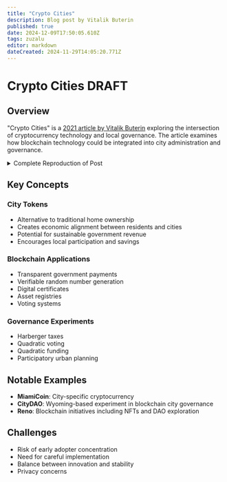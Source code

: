 ```yaml
---
title: "Crypto Cities"
description: Blog post by Vitalik Buterin
published: true
date: 2024-12-09T17:50:05.610Z
tags: zuzalu
editor: markdown
dateCreated: 2024-11-29T14:05:20.771Z
---
```


# Crypto Cities DRAFT

## Overview
"Crypto Cities" is a [2021 article by Vitalik Buterin](https://vitalik.eth.limo/general/2021/10/31/cities.html) exploring the intersection of cryptocurrency technology and local governance. The article examines how blockchain technology could be integrated into city administration and governance.

<details>
<summary>Complete Reproduction of Post</summary>
Special thanks to Mr Silly and Tina Zhen for early feedback on the post, and to a big long list of people for discussion of the ideas.

One interesting trend of the last year has been the growth of interest in local government, and in the idea of local governments that have wider variance and do more experimentation. Over the past year, Miami mayor Francis Suarez has pursued a Twitter-heavy tech-startup-like strategy of attracting interest in the city, frequently engaging with the mainstream tech industry and crypto community on Twitter. Wyoming now has a DAO-friendly legal structure, Colorado is experimenting with quadratic voting, and we're seeing more and more experiments making more pedestrian-friendly street environments for the offline world. We're even seeing projects with varying degrees of radicalness - Cul de sac, Telosa, CityDAO, Nkwashi, Prospera and many more - trying to create entire neighborhoods and cities from scratch.

Another interesting trend of the last year has been the rapid mainstreaming of crypto ideas such as coins, non-fungible tokens and decentralized autonomous organizations (DAOs). So what would happen if we combine the two trends together? Does it make sense to have a city with a coin, an NFT, a DAO, some record-keeping on-chain for anti-corruption, or even all four? As it turns out, there are already people trying to do just that:

    CityCoins.co, a project that sets up coins intended to become local media of exchange, where a portion of the issuance of the coin goes to the city government. MiamiCoin already exists, and "San Francisco Coin" appears to be coming soon.
    Other experiments with coin issuance (eg. see this project in Seoul)
    Experiments with NFTs, often as a way of funding local artists. Busan is hosting a government-backed conference exploring what they could do with NFTs.
    Reno mayor Hillary Schieve's expansive vision for blockchainifying the city, including NFT sales to support local art, a RenoDAO with RenoCoins issued to local residents that could get revenue from the government renting out properties, blockchain-secured lotteries, blockchain voting and more.
    Much more ambitious projects creating crypto-oriented cities from scratch: see CityDAO, which describes itself as, well, "building a city on the Ethereum blockchain" - DAOified governance and all.

But are these projects, in their current form, good ideas? Are there any changes that could make them into better ideas? Let us find out...
Why should we care about cities?

Many national governments around the world are showing themselves to be inefficient and slow-moving in response to long-running problems and rapid changes in people's underlying needs. In short, many national governments are missing live players. Even worse, many of the outside-the-box political ideas that are being considered or implemented for national governance today are honestly quite terrifying. Do you want the USA to be taken over by a clone of WW2-era Portuguese dictator Antonio Salazar, or perhaps an "American Caesar", to beat down the evil scourge of American leftism? For every idea that can be reasonably described as freedom-expanding or democratic, there are ten that are just different forms of centralized control and walls and universal surveillance.

Now consider local governments. Cities and states, as we've seen from the examples at the start of this post, are at least in theory capable of genuine dynamism. There are large and very real differences of culture between cities, so it's easier to find a single city where there is public interest in adopting any particular radical idea than it is to convince an entire country to accept it. There are very real challenges and opportunities in local public goods, urban planning, transportation and many other sectors in the governance of cities that could be addressed. Cities have tightly cohesive internal economies where things like widespread cryptocurrency adoption could realistically independently happen. Furthermore, it's less likely that experiments within cities will lead to terrible outcomes both because cities are regulated by higher-level governments and because cities have an easier escape valve: people who are unhappy with what's going on can more easily exit.

So all in all, it seems like the local level of government is a very undervalued one. And given that criticism of existing smart city initiatives often heavily focuses on concerns around centralized governance, lack of transparency and data privacy, blockchain and cryptographic technologies seem like a promising key ingredient for a more open and participatory way forward.
What are city projects up to today?

Quite a lot actually! Each of these experiments is still small scale and largely still trying to find its way around, but they are all at least seeds that could turn into interesting things. Many of the most advanced projects are in the United States, but there is interest across the world; over in Korea the government of Busan is running an NFT conference. Here are a few examples of what is being done today.
Blockchain experiments in Reno

Reno, Nevada mayor Hillary Schieve is a blockchain fan, focusing primarily on the Tezos ecosystem, and she has recently been exploring blockchain-related ideas (see her podcast here) in the governance of her city:

    Selling NFTs to fund local art, starting with an NFT of the "Space Whale" sculpture in the middle of the city
    Creating a Reno DAO, governed by Reno coins that Reno residents would be eligible to receive via an airdrop. The Reno DAO could start to get sources of revenue; one proposed idea was the city renting out properties that it owns and the revenue going into a DAO
    Using blockchains to secure all kinds of processes: blockchain-secured random number generators for casinos, blockchain-secured voting, etc.


Reno space whale. Source here.
CityCoins.co

CityCoins.co is a project built on Stacks, a blockchain run by an unusual "proof of transfer" (for some reason abbreviated PoX and not PoT) block production algorithm that is built around the Bitcoin blockchain and ecosystem. 70% of the coin's supply is generated by an ongoing sale mechanism: anyone with STX (the Stacks native token) can send their STX to the city coin contract to generate city coins; the STX revenues are distributed to existing city coin holders who stake their coins. The remaining 30% is made available to the city government.

CityCoins has made the interesting decision of trying to make an economic model that does not depend on any government support. The local government does not need to be involved in creating a CityCoins.co coin; a community group can launch a coin by themselves. An FAQ-provided answer to "What can I do with CityCoins?" includes examples like "CityCoins communities will create apps that use tokens for rewards" and "local businesses can provide discounts or benefits to people who ... stack their CityCoins". In practice, however, the MiamiCoin community is not going at it alone; the Miami government has already de-facto publicly endorsed it.

MiamiCoin hackathon winner: a site that allows coworking spaces to give preferential offers to MiamiCoin holders.
CityDAO

CityDAO is the most radical of the experiments: Unlike Miami and Reno, which are existing cities with existing infrastructure to be upgraded and people to be convinced, CityDAO a DAO with legal status under the Wyoming DAO law (see their docs here) trying to create entirely new cities from scratch.

So far, the project is still in its early stages. The team is currently finalizing a purchase of their first plot of land in a far-off corner of Wyoming. The plan is to start with this plot of land, and then add other plots of land in the future, to build cities, governed by a DAO and making heavy use of radical economic ideas like Harberger taxes to allocate the land, make collective decisions and manage resources. Their DAO is one of the progressive few that is avoiding coin voting governance; instead, the governance is a voting scheme based on "citizen" NFTs, and ideas have been floated to further limit votes to one-per-person by using proof-of-humanity verification. The NFTs are currently being sold to crowdfund the project; you can buy them on OpenSea.

What do I think cities could be up to?

Obviously there are a lot of things that cities could do in principle. They could add more bike lanes, they could use CO2 meters and far-UVC light to more effectively reduce COVID spread without inconveniencing people, and they could even fund life extension research. But my primary specialty is blockchains and this post is about blockchains, so... let's focus on blockchains.

I would argue that there are two distinct categories of blockchain ideas that make sense:

    Using blockchains to create more trusted, transparent and verifiable versions of existing processes.
    Using blockchains to implement new and experimental forms of ownership for land and other scarce assets, as well as new and experimental forms of democratic governance.

There's a natural fit between blockchains and both of these categories. Anything happening on a blockchain is very easy to publicly verify, with lots of ready-made freely available tools to help people do that. Any application built on a blockchain can immediately plug in to and interface with other applications in the entire global blockchain ecosystem. Blockchain-based systems are efficient in a way that paper is not, and publicly verifiable in a way that centralized computing systems are not - a necessary combination if you want to, say, make a new form of voting that allows citizens to give high-volume real-time feedback on hundreds or thousands of different issues.

So let's get into the specifics.
What are some existing processes that blockchains could make more trusted and transparent?

One simple idea that plenty of people, including government officials around the world, have brought up to me on many occasions is the idea of governments creating a whitelisted internal-use-only stablecoin for tracking internal government payments. Every tax payment from an individual or organization could be tied to a publicly visible on-chain record minting that number of coins (if we want individual tax payment quantities to be private, there are zero-knowledge ways to make only the total public but still convince everyone that it was computed correctly). Transfers between departments could be done "in the clear", and the coins would be redeemed only by individual contractors or employees claiming their payments and salaries.

This system could easily be extended. For example, procurement processes for choosing which bidder wins a government contract could largely be done on-chain.

Many more processes could be made more trustworthy with blockchains:

    Fair random number generators (eg. for lotteries) - VDFs, such as the one Ethereum is expected to include, could serve as a fair random number generator that could be used to make government-run lotteries more trustworthy. Fair randomness could also be used for many other use cases, such as sortition as a form of government.
    Certificates, for example cryptographic proofs that some particular individual is a resident of the city, could be done on-chain for added verifiability and security (eg. if such certificates are issued on-chain, it would become obvious if a large number of false certificates are issued). This can be used by all kinds of local-government-issued certificates.
    Asset registries, for land and other assets, as well as more complicated forms of property ownership such as development rights. Due to the need for courts to be able to make assignments in exceptional situations, these registries will likely never be fully decentralized bearer instruments in the same way that cryptocurrencies are, but putting records on-chain can still make it easier to see what happened in what order in a dispute.

Eventually, even voting could be done on-chain. Here, many complexities and dragons loom and it's really important to be careful; a sophisticated solution combining blockchains, zero knowledge proofs and other cryptography is needed to achieve all the desired privacy and security properties. However, if humanity is ever going to move to electronic voting at all, local government seems like the perfect place to start.
What are some radical economic and governance experiments that could be interesting?

But in addition to these kinds of blockchain overlays onto things that governments already do, we can also look at blockchains as an opportunity for governments to make completely new and radical experiments in economics and governance. These are not necessarily final ideas on what I think should be done; they are more initial explorations and suggestions for possible directions. Once an experiment starts, real-world feedback is often by far the most useful variable to determine how the experiment should be adjusted in the future.
Experiment #1: a more comprehensive vision of city tokens

CityCoins.co is one vision for how city tokens could work. But it is far from the only vision. Indeed, the CityCoins.so approach has significant risks, particularly in how economic model is heavily tilted toward early adopters. 70% of the STX revenue from minting new coins is given to existing stakers of the city coin. More coins will be issued in the next five years than in the fifty years that follow. It's a good deal for the government in 2021, but what about 2051? Once a government endorses a particular city coin, it becomes difficult for it to change directions in the future. Hence, it's important for city governments to think carefully about these issues, and choose a path that makes sense for the long term.

Here is a different possible sketch of a narrative of how city tokens might work. It's far from the only possible alternative to the CityCoins.co vision; see Steve Waldman's excellent article arguing for a city-localized medium of exchange for yet another possible direction. In any case, city tokens are a wide design space, and there are many different options worth considering. Anyway, here goes...

The concept of home ownership in its current form is a notable double-edged sword, and the specific ways in which it's actively encouraged and legally structured is considered by many to be one of the biggest economic policy mistakes that we are making today. There is an inevitable political tension between a home as a place to live and a home as an investment asset, and the pressure to satisfy communities who care about the latter often ends up severely harming the affordability of the former. A resident in a city either owns a home, making them massively over-exposed to land prices and introducing perverse incentives to fight against construction of new homes, or they rent a home, making them negatively exposed to the real estate market and thus putting them economically at odds with the goal of making a city a nice place to live.

But even despite all of these problems, many still find home ownership to be not just a good personal choice, but something worthy of actively subsidizing or socially encouraging. One big reason is that it nudges people to save money and build up their net worth. Another big reason is that despite its flaws, it creates economic alignment between residents and the communities they live in. But what if we could give people a way to save and create that economic alignment without the flaws? What if we could create a divisible and fungible city token, that residents could hold as many units of as they can afford or feel comfortable with, and whose value goes up as the city prospers?

First, let's start with some possible objectives. Not all are necessary; a token that accomplishes only three of the five is already a big step forward. But we'll try to hit as many of them as possible:

    Get sustainable sources of revenue for the government. The city token economic model should avoid redirecting existing tax revenue; instead, it should find new sources of revenue.
    Create economic alignment between residents and the city. This means first of all that the coin itself should clearly become more valuable as the city becomes more attractive. But it also means that the economics should actively encourage residents to hold the coin more than faraway hedge funds.
    Promote saving and wealth-building. Home ownership does this: as home owners make mortgage payments, they build up their net worth by default. City tokens could do this too, making it attractive to accumulate coins over time, and even gamifying the experience.
    Encourage more pro-social activity, such as positive actions that help the city and more sustainable use of resources.
    Be egalitarian. Don't unduly favor wealthy people over poor people (as badly designed economic mechanisms often do accidentally). A token's divisibility, avoiding a sharp binary divide between haves and have-nots, does a lot already, but we can go further, eg. by allocating a large portion of new issuance to residents as a UBI.

One pattern that seems to easily meet the first three objectives is providing benefits to holders: if you hold at least X coins (where X can go up over time), you get some set of services for free. MiamiCoin is trying to encourage businesses to do this, but we could go further and make government services work this way too. One simple example would be making existing public parking spaces only available for free to those who hold at least some number of coins in a locked-up form. This would serve a few goals at the same time:

    Create an incentive to hold the coin, sustaining its value.
    Create an incentive specifically for residents to hold the coin, as opposed to otherwise-unaligned faraway investors. Furthermore, the incentive's usefulness is capped per-person, so it encourages widely distributed holdings.
    Creates economic alignment (city becomes more attractive -> more people want to park -> coins have more value). Unlike home ownership, this creates alignment with an entire town, and not merely a very specific location in a town.
    Encourage sustainable use of resources: it would reduce usage of parking spots (though people without coins who really need them could still pay), supporting many local governments' desires to open up more space on the roads to be more pedestrian-friendly. Alternatively, restaurants could also be allowed to lock up coins through the same mechanism and claim parking spaces to use for outdoor seating.

But to avoid perverse incentives, it's extremely important to avoid overly depending on one specific idea and instead to have a diverse array of possible revenue sources. One excellent gold mine of places to give city tokens value, and at the same time experiment with novel governance ideas, is zoning. If you hold at least Y coins, then you can quadratically vote on the fee that nearby landowners have to pay to bypass zoning restrictions. This hybrid market + direct democracy based approach would be much more efficient than current overly cumbersome permitting processes, and the fee itself would be another source of government revenue. More generally, any of the ideas in the next section could be combined with city tokens to give city token holders more places to use them.
Experiment #2: more radical and participatory forms of governance

This is where Radical Markets ideas such as Harberger taxes, quadratic voting and quadratic funding come in. I already brought up some of these ideas in the section above, but you don't have to have a dedicated city token to do them. Some limited government use of quadratic voting and funding has already happened: see the Colorado Democratic party and the Taiwanese presidential hackathon, as well as not-yet-government-backed experiments like Gitcoin's Boulder Downtown Stimulus. But we could do more!

One obvious place where these ideas can have long-term value is giving developers incentives to improve the aesthetics of buildings that they are building (see here, here, here and here for some recent examples of professional blabbers debating the aesthetics of modern architecture). Harberger taxes and other mechanisms could be used to radically reform zoning rules, and blockchains could be used to administer such mechanisms in a more trustworthy and efficient way. Another idea that is more viable in the short term is subsidizing local businesses, similar to the Downtown Stimulus but on a larger and more permanent scale. Businesses produce various kinds of positive externalities in their local communities all the time, and those externalities could be more effectively rewarded. Local news could be quadratically funded, revitalizing a long-struggling industry. Pricing for advertisements could be set based on real-time votes of how much people enjoy looking at each particular ad, encouraging more originality and creativity.

More democratic feedback (and possibly even retroactive democratic feedback!) could plausibly create better incentives in all of these areas. And 21st-century digital democracy through real-time online quadratic voting and funding could plausibly do a much better job than 20th-century democracy, which seems in practice to have been largely characterized by rigid building codes and obstruction at planning and permitting hearings. And of course, if you're going to use blockchains to secure voting, starting off by doing it with fancy new kinds of votes seems far more safe and politically feasible than re-fitting existing voting systems.

Mandatory solarpunk picture intended to evoke a positive image of what might happen to our cities if real-time quadratic votes could set subsidies and prices for everything.
Conclusions

There are a lot of worthwhile ideas for cities to experiment with that could be attempted by existing cities or by new cities. New cities of course have the advantage of not having existing residents with existing expectations of how things should be done; but the concept of creating a new city itself is, in modern times, relatively untested. Perhaps the multi-billion-dollar capital pools in the hands of people and projects enthusiastic to try new things could get us over the hump. But even then, existing cities will likely continue to be the place where most people live for the foreseeable future, and existing cities can use these ideas too.

Blockchains can be very useful in both the more incremental and more radical ideas that were proposed here, even despite the inherently "trusted" nature of a city government. Running any new or existing mechanism on-chain gives the public an easy ability to verify that everything is following the rules. Public chains are better: the benefits from existing infrastructure for users to independently verify what is going on far outweigh the losses from transaction fees, which are expected to quickly decrease very soon from rollups and sharding. If strong privacy is required, blockchains can be combined zero knowledge cryptography to give privacy and security at the same time.

The main trap that governments should avoid is too quickly sacrificing optionality. An existing city could fall into this trap by launching a bad city token instead of taking things more slowly and launching a good one. A new city could fall into this trap by selling off too much land, sacrificing the entire upside to a small group of early adopters. Starting with self-contained experiments, and taking things slowly on moves that are truly irreversible, is ideal. But at the same time, it's also important to seize the opportunity in the first place. There's a lot that can and should be improved with cities, and a lot of opportunities; despite the challenges, crypto cities broadly are an idea whose time has come.
</details>

## Key Concepts

### City Tokens
- Alternative to traditional home ownership
- Creates economic alignment between residents and cities
- Potential for sustainable government revenue
- Encourages local participation and savings

### Blockchain Applications
- Transparent government payments
- Verifiable random number generation
- Digital certificates
- Asset registries
- Voting systems

### Governance Experiments
- Harberger taxes
- Quadratic voting
- Quadratic funding
- Participatory urban planning

## Notable Examples
- **MiamiCoin**: City-specific cryptocurrency
- **CityDAO**: Wyoming-based experiment in blockchain city governance
- **Reno**: Blockchain initiatives including NFTs and DAO exploration

## Challenges
- Risk of early adopter concentration
- Need for careful implementation
- Balance between innovation and stability
- Privacy concerns

